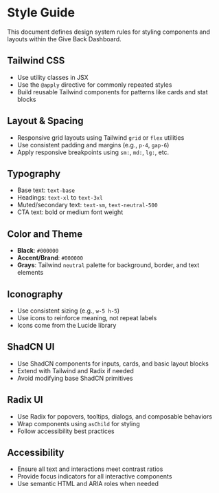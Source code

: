 # Style Guide

This document defines design system rules for styling components and layouts within the Give Back Dashboard.

## Tailwind CSS

- Use utility classes in JSX
- Use the `@apply` directive for commonly repeated styles
- Build reusable Tailwind components for patterns like cards and stat blocks

## Layout & Spacing

- Responsive grid layouts using Tailwind `grid` or `flex` utilities
- Use consistent padding and margins (e.g., `p-4`, `gap-6`)
- Apply responsive breakpoints using `sm:`, `md:`, `lg:`, etc.

## Typography

- Base text: `text-base`
- Headings: `text-xl` to `text-3xl`
- Muted/secondary text: `text-sm`, `text-neutral-500`
- CTA text: bold or medium font weight

## Color and Theme

- **Black**: `#000000`
- **Accent/Brand**: `#000000`
- **Grays**: Tailwind `neutral` palette for background, border, and text elements

## Iconography

- Use consistent sizing (e.g., `w-5 h-5`)
- Use icons to reinforce meaning, not repeat labels
- Icons come from the Lucide library

## ShadCN UI

- Use ShadCN components for inputs, cards, and basic layout blocks
- Extend with Tailwind and Radix if needed
- Avoid modifying base ShadCN primitives

## Radix UI

- Use Radix for popovers, tooltips, dialogs, and composable behaviors
- Wrap components using `asChild` for styling
- Follow accessibility best practices

## Accessibility

- Ensure all text and interactions meet contrast ratios
- Provide focus indicators for all interactive components
- Use semantic HTML and ARIA roles when needed
